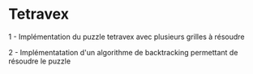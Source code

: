 # Tetravex

1 - Implémentation du puzzle tetravex avec plusieurs grilles à résoudre

2 - Implémentatation d'un algorithme de backtracking permettant de résoudre le puzzle
